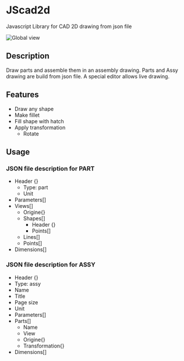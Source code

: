 # JScad2d


Javascript Library for CAD 2D drawing from json file

<img alt="Global view" src="GlobalView.png">


## Description


Draw parts and assemble them in an assembly drawing. Parts and Assy drawing are build from json file. A special editor allows live drawing.

## Features


* Draw any shape
* Make fillet
* Fill shape with hatch
* Apply transformation
  * Rotate

## Usage

### JSON file description for PART

* Header {}
  * Type: part
  * Unit
* Parameters[]
* Views[]
  * Origine{} 
  * Shapes[]
    * Header {}
    * Points[]
  * Lines[]
  * Points[]
* Dimensions[]

### JSON file description for ASSY

* Header {}
 * Type: assy
 * Name
 * Title
 * Page size
 * Unit
* Parameters[]
* Parts[]
  * Name
  * View
  * Origine{}
  * Transformation{}
* Dimensions[]
  

